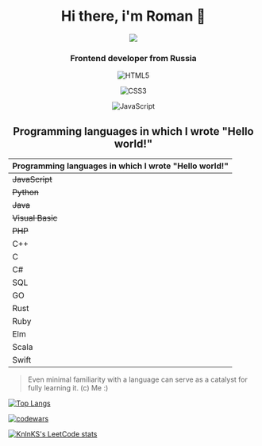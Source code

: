 <div align="center">
  <h1>  Hi there, i'm Roman 👋</h1>

[<img src="https://media4.giphy.com/media/zOvBKUUEERdNm/giphy.gif?cid=ecf05e47z6a7nsj4qk3gdesy8bz9rysh95e752g1jp7r87rq&amp;rid=giphy.gif&amp;ct=g">](https://media.giphy.com/media/zOvBKUUEERdNm/giphy.gif)
  
  <h3>Frontend developer from Russia</h3>

![HTML5](https://img.shields.io/badge/html5-%23E34F26.svg?style=for-the-badge&logo=html5&logoColor=white)

![CSS3](https://img.shields.io/badge/css3-%231572B6.svg?style=for-the-badge&logo=css3&logoColor=white)

![JavaScript](https://img.shields.io/badge/javascript-%23323330.svg?style=for-the-badge&logo=javascript&logoColor=%23F7DF1E)
</div>

<div align="center">
  <h2>Programming languages in which I wrote "Hello world!"</h2>
</div>

|Programming languages in which I wrote "Hello world!"|
|:-|
|~~JavaScript~~|
|~~Python~~|
|~~Java~~|
|~~Visual Basic~~|
|~~PHP~~|
|С++|
|С|
|С#|
|SQL|
|GO|
|Rust|
|Ruby|
|Elm|
|Scala|
|Swift|

>Even minimal familiarity with a language can serve as a catalyst for fully learning it. (c) Me :)

[![Top Langs](https://github-readme-stats.vercel.app/api/top-langs/?username=YoAsakura&hide_progress=true)](https://github.com/anuraghazra/github-readme-stats)

[![codewars](https://www.codewars.com/users/YoAsakura/badges/large)](https://www.codewars.com/users/YoAsakura) 

[![KnlnKS's LeetCode stats](https://leetcode-stats-six.vercel.app/api?username=YoAsakura=dark)](https://github.com/KnlnKS/leetcode-stats)

<!--
**YoAsakura/YoAsakura** is a ✨ _special_ ✨ repository because its `README.md` (this file) appears on your GitHub profile.

Here are some ideas to get you started:

- 🔭 I’m currently working on ...
- 🌱 I’m currently learning ...
- 👯 I’m looking to collaborate on ...
- 🤔 I’m looking for help with ...
- 💬 Ask me about ...
- 📫 How to reach me: ...
- 😄 Pronouns: ...
- ⚡ Fun fact: ...
-->

